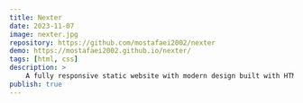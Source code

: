 ```yaml
---
title: Nexter
date: 2023-11-07
image: nexter.jpg
repository: https://github.com/mostafaei2002/nexter
demo: https://mostafaei2002.github.io/nexter/
tags: [html, css]
description: >
    A fully responsive static website with modern design built with HTML 5 & CSS 3 with an extensive usage of CSS grids. Follow through project.
publish: true
---
```

